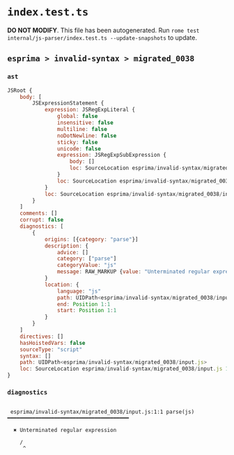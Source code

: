 # `index.test.ts`

**DO NOT MODIFY**. This file has been autogenerated. Run `rome test internal/js-parser/index.test.ts --update-snapshots` to update.

## `esprima > invalid-syntax > migrated_0038`

### `ast`

```javascript
JSRoot {
	body: [
		JSExpressionStatement {
			expression: JSRegExpLiteral {
				global: false
				insensitive: false
				multiline: false
				noDotNewline: false
				sticky: false
				unicode: false
				expression: JSRegExpSubExpression {
					body: []
					loc: SourceLocation esprima/invalid-syntax/migrated_0038/input.js 1:1-1:1
				}
				loc: SourceLocation esprima/invalid-syntax/migrated_0038/input.js 1:0-1:2
			}
			loc: SourceLocation esprima/invalid-syntax/migrated_0038/input.js 1:0-1:2
		}
	]
	comments: []
	corrupt: false
	diagnostics: [
		{
			origins: [{category: "parse"}]
			description: {
				advice: []
				category: ["parse"]
				categoryValue: "js"
				message: RAW_MARKUP {value: "Unterminated regular expression"}
			}
			location: {
				language: "js"
				path: UIDPath<esprima/invalid-syntax/migrated_0038/input.js>
				end: Position 1:1
				start: Position 1:1
			}
		}
	]
	directives: []
	hasHoistedVars: false
	sourceType: "script"
	syntax: []
	path: UIDPath<esprima/invalid-syntax/migrated_0038/input.js>
	loc: SourceLocation esprima/invalid-syntax/migrated_0038/input.js 1:0-1:2
}
```

### `diagnostics`

```

 esprima/invalid-syntax/migrated_0038/input.js:1:1 parse(js) ━━━━━━━━━━━━━━━━━━━━━━━━━━━━━━━━━━━━━━━

  ✖ Unterminated regular expression

    /
     ^


```
